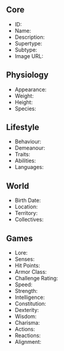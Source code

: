 ## Core
- <span class="text-field" data-tooltip="Text">ID</span>: 
- <span class="text-field" data-tooltip="Text">Name</span>: 
- <span class="text-field" data-tooltip="Text">Description</span>: 
- <span class="text-field" data-tooltip="Text">Supertype</span>: 
- <span class="text-field" data-tooltip="Text">Subtype</span>: 
- <span class="text-field" data-tooltip="Text">Image URL</span>: 

## Physiology
- <span class="text-field" data-tooltip="Text">Appearance</span>: 
- <span class="number-field" data-tooltip="Number">Weight</span>: 
- <span class="number-field" data-tooltip="Number">Height</span>: 
- <span class="multi-link-field" data-tooltip="Multi Species">Species</span>: 
 
## Lifestyle
- <span class="text-field" data-tooltip="Text">Behaviour</span>: 
- <span class="text-field" data-tooltip="Text">Demeanour</span>: 
- <span class="multi-link-field" data-tooltip="Multi Trait">Traits</span>: 
- <span class="multi-link-field" data-tooltip="Multi Ability">Abilities</span>: 
- <span class="multi-link-field" data-tooltip="Multi Language">Languages</span>: 

## World
- <span class="number-field" data-tooltip="Number">Birth Date</span>: 
- <span class="link-field" data-tooltip="Single Location">Location</span>: 
- <span class="link-field" data-tooltip="Single Territory">Territory</span>: 
- <span class="reverse-link-field" data-tooltip="Multi Collective">Collectives</span>: 

## Games
- <span class="text-field" data-tooltip="Text">Lore</span>: 
- <span class="text-field" data-tooltip="Text">Senses</span>: 
- <span class="number-field" data-tooltip="Number">Hit Points</span>: 
- <span class="number-field" data-tooltip="Number">Armor Class</span>: 
- <span class="number-field" data-tooltip="Number">Challenge Rating</span>: 
- <span class="number-field" data-tooltip="Number">Speed</span>: 
- <span class="number-field" data-tooltip="Number">Strength</span>: 
- <span class="number-field" data-tooltip="Number">Intelligence</span>: 
- <span class="number-field" data-tooltip="Number">Constitution</span>: 
- <span class="number-field" data-tooltip="Number">Dexterity</span>: 
- <span class="number-field" data-tooltip="Number">Wisdom</span>: 
- <span class="number-field" data-tooltip="Number">Charisma</span>: 
- <span class="multi-link-field" data-tooltip="Multi Ability">Actions</span>: 
- <span class="multi-link-field" data-tooltip="Multi Construct">Reactions</span>: 
- <span class="text-field" data-tooltip="Text">Alignment</span>: 

